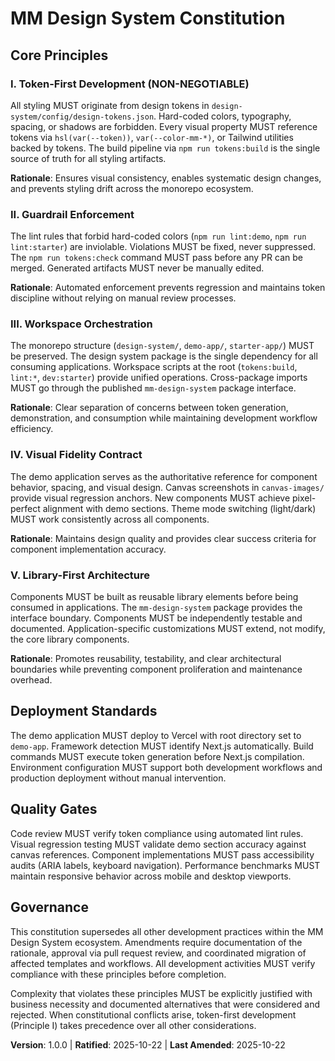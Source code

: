 <!--
Sync Impact Report:
Version change: [NEW] → 1.0.0
Modified principles: N/A (initial constitution)
Added sections:
  - Core Principles (5 principles: Token-First, Guardrail Enforcement, Workspace Orchestration, Visual Fidelity, Library-First)
  - Deployment Standards
  - Quality Gates
  - Governance
Removed sections: N/A
Templates requiring updates:
  ✅ plan-template.md - Updated Constitution Check section with specific principles
  ✅ spec-template.md - Reviewed, no updates needed (user-focused)
  ✅ tasks-template.md - Added constitution compliance tasks to Polish phase
  ✅ All other templates reviewed and aligned
Follow-up TODOs: None - all placeholders filled with concrete values
-->

# MM Design System Constitution

## Core Principles

### I. Token-First Development (NON-NEGOTIABLE)
All styling MUST originate from design tokens in `design-system/config/design-tokens.json`. Hard-coded colors, typography, spacing, or shadows are forbidden. Every visual property MUST reference tokens via `hsl(var(--token))`, `var(--color-mm-*)`, or Tailwind utilities backed by tokens. The build pipeline via `npm run tokens:build` is the single source of truth for all styling artifacts.

**Rationale**: Ensures visual consistency, enables systematic design changes, and prevents styling drift across the monorepo ecosystem.

### II. Guardrail Enforcement
The lint rules that forbid hard-coded colors (`npm run lint:demo`, `npm run lint:starter`) are inviolable. Violations MUST be fixed, never suppressed. The `npm run tokens:check` command MUST pass before any PR can be merged. Generated artifacts MUST never be manually edited.

**Rationale**: Automated enforcement prevents regression and maintains token discipline without relying on manual review processes.

### III. Workspace Orchestration
The monorepo structure (`design-system/`, `demo-app/`, `starter-app/`) MUST be preserved. The design system package is the single dependency for all consuming applications. Workspace scripts at the root (`tokens:build`, `lint:*`, `dev:starter`) provide unified operations. Cross-package imports MUST go through the published `mm-design-system` package interface.

**Rationale**: Clear separation of concerns between token generation, demonstration, and consumption while maintaining development workflow efficiency.

### IV. Visual Fidelity Contract
The demo application serves as the authoritative reference for component behavior, spacing, and visual design. Canvas screenshots in `canvas-images/` provide visual regression anchors. New components MUST achieve pixel-perfect alignment with demo sections. Theme mode switching (light/dark) MUST work consistently across all components.

**Rationale**: Maintains design quality and provides clear success criteria for component implementation accuracy.

### V. Library-First Architecture
Components MUST be built as reusable library elements before being consumed in applications. The `mm-design-system` package provides the interface boundary. Components MUST be independently testable and documented. Application-specific customizations MUST extend, not modify, the core library components.

**Rationale**: Promotes reusability, testability, and clear architectural boundaries while preventing component proliferation and maintenance overhead.

## Deployment Standards

The demo application MUST deploy to Vercel with root directory set to `demo-app`. Framework detection MUST identify Next.js automatically. Build commands MUST execute token generation before Next.js compilation. Environment configuration MUST support both development workflows and production deployment without manual intervention.

## Quality Gates

Code review MUST verify token compliance using automated lint rules. Visual regression testing MUST validate demo section accuracy against canvas references. Component implementations MUST pass accessibility audits (ARIA labels, keyboard navigation). Performance benchmarks MUST maintain responsive behavior across mobile and desktop viewports.

## Governance

This constitution supersedes all other development practices within the MM Design System ecosystem. Amendments require documentation of the rationale, approval via pull request review, and coordinated migration of affected templates and workflows. All development activities MUST verify compliance with these principles before completion.

Complexity that violates these principles MUST be explicitly justified with business necessity and documented alternatives that were considered and rejected. When constitutional conflicts arise, token-first development (Principle I) takes precedence over all other considerations.

**Version**: 1.0.0 | **Ratified**: 2025-10-22 | **Last Amended**: 2025-10-22